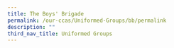 ```yaml
---
title: The Boys' Brigade
permalink: /our-ccas/Uniformed-Groups/bb/permalink
description: ""
third_nav_title: Uniformed Groups
---
```

